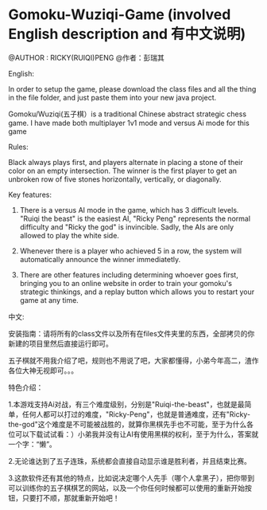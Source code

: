 # Gomoku-Wuziqi-Game (involved English description and 有中文说明)

@AUTHOR : RICKY(RUIQI)PENG @作者：彭瑞其

English:

In order to setup the game, please download the class files and all the thing in the file folder, and just paste them into your new java project. 

Gomoku/Wuziqi(五子棋）is a traditional Chinese abstract strategic chess game. I have made both multiplayer 1v1 mode and versus Ai mode for this game

Rules:

Black always plays first, and players alternate in placing a stone of their color on an empty intersection. The winner is the first player to get an unbroken row of five stones horizontally, vertically, or diagonally.

Key features:

1. There is a versus AI mode in the game, which has 3 difficult levels. "Ruiqi the beast" is the easiest AI, "Ricky Peng" represents the normal difficulty and "Ricky the god" is invincible. Sadly, the AIs are only allowed to play the white side.

2. Whenever there is a player who achieved 5 in a row, the system will automatically announce the winner immediatetly.

3. There are other features including determining whoever goes first, bringing you to an online website in order to train your gomoku's strategic thinkings, and a replay button which allows you to restart your game at any time.

中文:

安装指南：请将所有的class文件以及所有在files文件夹里的东西，全部拷贝的你新建的项目里然后直接运行即可。

五子棋就不用我介绍了吧，规则也不用说了吧，大家都懂得，小弟今年高二，渣作各位大神无视即可。。。

特色介绍：

1.本游戏支持Ai对战，有三个难度级别，分别是"Ruiqi-the-beast"，也就是最简单，任何人都可以打过的难度，"Ricky-Peng"，也就是普通难度，还有"Ricky-the-god"这个难度是不可能被战胜的，就算你黑棋先手也不可能，至于为什么各位可以下载试试看：）小弟我并没有让AI有使用黑棋的权利，至于为什么，答案就一个字：“懒”。

2.无论谁达到了五子连珠，系统都会直接自动显示谁是胜利者，并且结束比赛。

3.这款软件还有其他的特点，比如说决定哪个人先手（哪个人拿黑子），把你带到可以训练你的五子棋棋艺的网站，以及一个你任何时候都可以使用的重新开始按钮，只要打不顺，那就重新开始吧！


